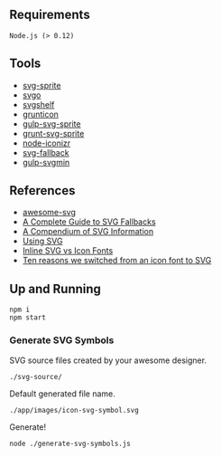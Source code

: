 ## Requirements

```
Node.js (> 0.12)
```

## Tools

- [svg-sprite](https://github.com/jkphl/svg-sprite)
- [svgo](https://github.com/svg/svgo)
- [svgshelf](https://github.com/bitinn/svgshelf)
- [grunticon](https://github.com/filamentgroup/grunticon)
- [gulp-svg-sprite](https://github.com/jkphl/gulp-svg-sprite)
- [grunt-svg-sprite](https://github.com/jkphl/grunt-svg-sprite)
- [node-iconizr](https://github.com/jkphl/node-iconizr)
- [svg-fallback](https://github.com/yoksel/svg-fallback)
- [gulp-svgmin](https://github.com/ben-eb/gulp-svgmin)


## References

- [awesome-svg](https://github.com/willianjusten/awesome-svg)
- [A Complete Guide to SVG Fallbacks](https://css-tricks.com/a-complete-guide-to-svg-fallbacks/)
- [A Compendium of SVG Information](https://css-tricks.com/mega-list-svg-information/)
- [Using SVG](https://css-tricks.com/using-svg/)
- [Inline SVG vs Icon Fonts](https://css-tricks.com/icon-fonts-vs-svg/)
- [Ten reasons we switched from an icon font to SVG](http://ianfeather.co.uk/ten-reasons-we-switched-from-an-icon-font-to-svg/?utm_source=ourjs.com)


## Up and Running

```
npm i
npm start
```

### Generate SVG Symbols

SVG source files created by your awesome designer.

```
./svg-source/
```

Default generated file name.

```
./app/images/icon-svg-symbol.svg
```

Generate!

```
node ./generate-svg-symbols.js
```
